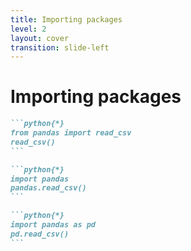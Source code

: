 ```yaml
---
title: Importing packages
level: 2
layout: cover
transition: slide-left
---
```


# Importing packages

````md magic-move
```python{*}
from pandas import read_csv
read_csv()
```

```python{*}
import pandas
pandas.read_csv()
```

```python{*}
import pandas as pd
pd.read_csv()
```
````

<!--
Each method is used depending on the number of exported members from a package.
- We can import specific items from a package allowing us to use it directly.
- [click] We can import all exported members in a package, but must prefix it with the package name for the imported members to resolve.
- [click] We can make the previous option more succinct by utilizing import *aliases*.
 -->
